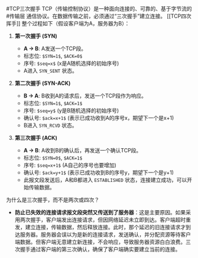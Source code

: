 
#TCP三次握手 TCP（传输控制协议）是一种面向连接的、可靠的、基于字节流的 #传输层 通信协议。在数据传输之前，必须通过“三次握手”建立连接。
[[TCP四次挥手]]
整个过程如下（假设客户端为A，服务器为B）：

1.  **第一次握手 (SYN)**
    *   **A -> B**: A发送一个TCP段。
    *   标志位: `$SYN=1$`, `$ACK=0$`
    *   序号: `$seq=x$` (x是A随机选择的初始序号)
    *   A进入 `SYN_SENT` 状态。

2.  **第二次握手 (SYN-ACK)**
    *   **B -> A**: B收到A的请求后，发送一个TCP段作为响应。
    *   标志位: `$SYN=1$`, `$ACK=1$`
    *   序号: `$seq=y$` (y是B随机选择的初始序号)
    *   确认号: `$ack=x+1$` (表示已成功收到A的序号x，期望下一个是x+1)
    *   B进入 `SYN_RCVD` 状态。

3.  **第三次握手 (ACK)**
    *   **A -> B**: A收到B的确认后，再发送一个确认TCP段。
    *   标志位: `$SYN=0$`, `$ACK=1$`
    *   序号: `$seq=x+1$` (A自己的序号也要增加)
    *   确认号: `$ack=y+1$` (表示已成功收到B的序号y，期望下一个是y+1)
    *   此报文段发送后，A和B都进入 `ESTABLISHED` 状态，连接建立成功，可以开始传输数据。

为什么是三次握手，而不是两次或四次？
*   **防止已失效的连接请求报文段突然又传送到了服务器**：这是主要原因。如果采用两次握手，客户端发出连接请求，但因网络延迟未立即到达。客户端超时重发，建立连接，传输数据，然后释放连接。此时，那个延迟的旧连接请求才到达服务器。服务器会误以为是新的连接请求，发送确认，并分配资源等待客户端数据。但客户端无意建立新连接，不会响应，导致服务器资源白白浪费。三次握手通过客户端的第三次确认，确保了客户端确实要建立当前的连接。

